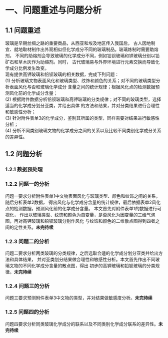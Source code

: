 # 一、问题重述与问题分析
## 1.1 问题重述
玻璃是早期丝绸之路的重要商品，从西亚和埃及地区传入我国后，
古人因地制宜、就地取材制作出外观相似但化学成分不同的玻璃制品。玻璃炼制时需要助熔剂，
不同的助熔剂会导致玻璃的化学成分不同，例如铅钡玻璃和钾玻璃分别以铅矿石和草木灰作为助熔剂。同时，
古代玻璃易与外界环境进行元素交换而导致化学成分比例发生改变。<br />
现有提供高钾玻璃和铅钡玻璃的相关数据，完成下列问题：<br />
(1) 分析玻璃文物表面风化和玻璃类型、纹饰和颜色的关系；对不同的玻璃类型分析表面风化与否和玻璃化学成分
含量之间的统计规律；根据风化点的检测数据预测风化前的化学成分含量；<br />
(2) 根据附件数据分析铅钡玻璃和高钾玻璃的分类规律；对不同的玻璃类型，选择适当的化学成分划分亚类，并给出具体
的方法和结果，并对分类结果进行合理性和敏感性分析；<br />
(3) 针对附件表单3的化学成分，鉴别其所属的类型，同样需要对结果进行敏感性分析；<br />
(4) 分析不同类别玻璃文物的化学成分之间的关系以及比较不同类别化学成分关系的差异性。<br />
## 1.2 问题分析
### 1.2.1 数据预处理

### 1.2.2 问题一的分析
问题一要求分析附件表单1中文物表面风化与玻璃类型、颜色和纹饰之间的关系，随后分析表单2数据，
得出风化与化学成分含量的统计规律，最后依据表单2风化点的检测数据，预测风化前的化学成分含量。
本文首先对附件表单1的数据进行可视化，
作出以玻璃类型、纹饰和颜色为自变量，是否风化为因变量的三维气泡图，再对高钾玻璃和铅钡玻璃分别作风化
与纹饰和颜色的二维散点图得到四者之间的定性关系。**未完待续**


### 1.2.3 问题二的分析
问题二要求分析两类玻璃的分类规律，之后选取合适的化学成分划分亚类并给出方法和具体结果，
并对亚类划分结果做合理性和敏感性分析。本文首先作出不同玻璃文物的不同化学成分含量的散点图，得出
初步的高钾玻璃和铅钡玻璃的分类规律。**未完待续**
### 1.2.4 问题三的分析
问题三要求预测附件表单3中文物的类型，并对结果做敏感度分析。**未完待续**

### 1.2.5 问题四的分析
问题四要求分析同类玻璃化学成分的联系以及不同类别化学成分联系的差异性。**未完待续**

